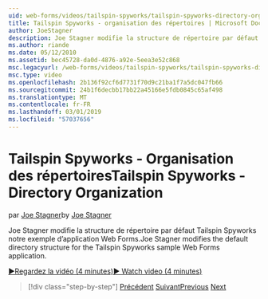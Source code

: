```yaml
---
uid: web-forms/videos/tailspin-spyworks/tailspin-spyworks-directory-organization
title: Tailspin Spyworks - organisation des répertoires | Microsoft Docs
author: JoeStagner
description: Joe Stagner modifie la structure de répertoire par défaut Tailspin Spyworks notre exemple d’application Web Forms.
ms.author: riande
ms.date: 05/12/2010
ms.assetid: bec45728-da0d-4876-a92e-5eea3e52c868
msc.legacyurl: /web-forms/videos/tailspin-spyworks/tailspin-spyworks-directory-organization
msc.type: video
ms.openlocfilehash: 2b136f92cf6d7731f70d9c21ba1f7a5dc047fb66
ms.sourcegitcommit: 24b1f6decbb17bb22a45166e5fdb0845c65af498
ms.translationtype: MT
ms.contentlocale: fr-FR
ms.lasthandoff: 03/01/2019
ms.locfileid: "57037656"
---
```

<a name="tailspin-spyworks---directory-organization"></a><span data-ttu-id="2e32f-103">Tailspin Spyworks - Organisation des répertoires</span><span class="sxs-lookup"><span data-stu-id="2e32f-103">Tailspin Spyworks - Directory Organization</span></span>
====================
<span data-ttu-id="2e32f-104">par [Joe Stagner](https://github.com/JoeStagner)</span><span class="sxs-lookup"><span data-stu-id="2e32f-104">by [Joe Stagner](https://github.com/JoeStagner)</span></span>

<span data-ttu-id="2e32f-105">Joe Stagner modifie la structure de répertoire par défaut Tailspin Spyworks notre exemple d’application Web Forms.</span><span class="sxs-lookup"><span data-stu-id="2e32f-105">Joe Stagner modifies the default directory structure for the Tailspin Spyworks sample Web Forms application.</span></span>

[<span data-ttu-id="2e32f-106">&#9654;Regardez la vidéo (4 minutes)</span><span class="sxs-lookup"><span data-stu-id="2e32f-106">&#9654; Watch video (4 minutes)</span></span>](https://channel9.msdn.com/Blogs/ASP-NET-Site-Videos/tailspin-spyworks-directory-organization)

> [!div class="step-by-step"]
> <span data-ttu-id="2e32f-107">[Précédent](tailspin-spyworks-intro-ui-and-edm.md)
> [Suivant](tailspin-spyworks-category-menu.md)</span><span class="sxs-lookup"><span data-stu-id="2e32f-107">[Previous](tailspin-spyworks-intro-ui-and-edm.md)
[Next](tailspin-spyworks-category-menu.md)</span></span>
